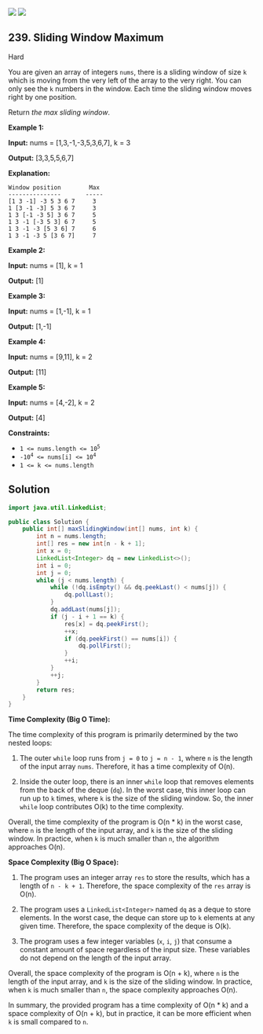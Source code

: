 [![](https://img.shields.io/github/stars/javadev/LeetCode-in-All?label=Stars&style=flat-square)](https://github.com/javadev/LeetCode-in-All)
[![](https://img.shields.io/github/forks/javadev/LeetCode-in-All?label=Fork%20me%20on%20GitHub%20&style=flat-square)](https://github.com/javadev/LeetCode-in-All/fork)

## 239\. Sliding Window Maximum

Hard

You are given an array of integers `nums`, there is a sliding window of size `k` which is moving from the very left of the array to the very right. You can only see the `k` numbers in the window. Each time the sliding window moves right by one position.

Return _the max sliding window_.

**Example 1:**

**Input:** nums = [1,3,-1,-3,5,3,6,7], k = 3

**Output:** [3,3,5,5,6,7]

**Explanation:**

    Window position        Max
    ---------------       -----
    [1 3 -1] -3 5 3 6 7     3
    1 [3 -1 -3] 5 3 6 7     3
    1 3 [-1 -3 5] 3 6 7     5
    1 3 -1 [-3 5 3] 6 7     5
    1 3 -1 -3 [5 3 6] 7     6
    1 3 -1 -3 5 [3 6 7]     7 

**Example 2:**

**Input:** nums = [1], k = 1

**Output:** [1] 

**Example 3:**

**Input:** nums = [1,-1], k = 1

**Output:** [1,-1] 

**Example 4:**

**Input:** nums = [9,11], k = 2

**Output:** [11] 

**Example 5:**

**Input:** nums = [4,-2], k = 2

**Output:** [4] 

**Constraints:**

*   <code>1 <= nums.length <= 10<sup>5</sup></code>
*   <code>-10<sup>4</sup> <= nums[i] <= 10<sup>4</sup></code>
*   `1 <= k <= nums.length`

## Solution

```java
import java.util.LinkedList;

public class Solution {
    public int[] maxSlidingWindow(int[] nums, int k) {
        int n = nums.length;
        int[] res = new int[n - k + 1];
        int x = 0;
        LinkedList<Integer> dq = new LinkedList<>();
        int i = 0;
        int j = 0;
        while (j < nums.length) {
            while (!dq.isEmpty() && dq.peekLast() < nums[j]) {
                dq.pollLast();
            }
            dq.addLast(nums[j]);
            if (j - i + 1 == k) {
                res[x] = dq.peekFirst();
                ++x;
                if (dq.peekFirst() == nums[i]) {
                    dq.pollFirst();
                }
                ++i;
            }
            ++j;
        }
        return res;
    }
}
```

**Time Complexity (Big O Time):**

The time complexity of this program is primarily determined by the two nested loops:

1. The outer `while` loop runs from `j = 0` to `j = n - 1`, where `n` is the length of the input array `nums`. Therefore, it has a time complexity of O(n).

2. Inside the outer loop, there is an inner `while` loop that removes elements from the back of the deque (`dq`). In the worst case, this inner loop can run up to `k` times, where `k` is the size of the sliding window. So, the inner `while` loop contributes O(k) to the time complexity.

Overall, the time complexity of the program is O(n * k) in the worst case, where `n` is the length of the input array, and `k` is the size of the sliding window. In practice, when `k` is much smaller than `n`, the algorithm approaches O(n).

**Space Complexity (Big O Space):**

1. The program uses an integer array `res` to store the results, which has a length of `n - k + 1`. Therefore, the space complexity of the `res` array is O(n).

2. The program uses a `LinkedList<Integer>` named `dq` as a deque to store elements. In the worst case, the deque can store up to `k` elements at any given time. Therefore, the space complexity of the deque is O(k).

3. The program uses a few integer variables (`x`, `i`, `j`) that consume a constant amount of space regardless of the input size. These variables do not depend on the length of the input array.

Overall, the space complexity of the program is O(n + k), where `n` is the length of the input array, and `k` is the size of the sliding window. In practice, when `k` is much smaller than `n`, the space complexity approaches O(n).

In summary, the provided program has a time complexity of O(n * k) and a space complexity of O(n + k), but in practice, it can be more efficient when `k` is small compared to `n`.
